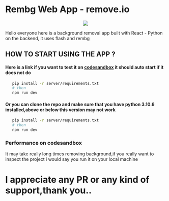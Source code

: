 # Rembg Web App - remove.io

<p align="center">
  <img src="ss.png" />
</p>

Hello everyone here is a  background removal app built with React - Python on the backend, it uses flash and rembg

## HOW TO START USING THE APP ?

#### Here is a link if you want to test it on [codesandbox](https://codesandbox.io/p/github/UnCor3/rembg-web-app/main) it should auto start if it does not do

```bash
   pip install -r server/requirements.txt
   # then
   npm run dev
```

#### Or you can clone the repo and make sure that you have python 3.10.6 installed,above or below this version may not work

```bash
   pip install -r server/requirements.txt
   # then
   npm run dev
```

### Performance on codesandbox

It may take really long times removing background,if you really want to inspect the project i would say you run it on your local machine

# I appreciate any PR or any kind of support,thank you..
